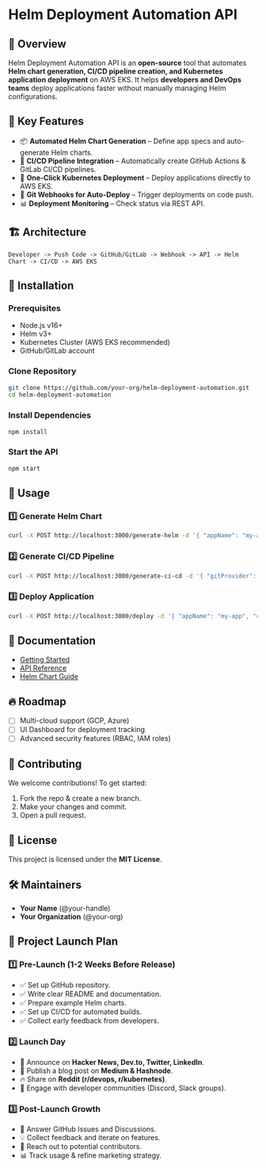 # Helm Deployment Automation API

## 🚀 Overview
Helm Deployment Automation API is an **open-source** tool that automates **Helm chart generation, CI/CD pipeline creation, and Kubernetes application deployment** on AWS EKS. It helps **developers and DevOps teams** deploy applications faster without manually managing Helm configurations.

## 🎯 Key Features
- 📦 **Automated Helm Chart Generation** – Define app specs and auto-generate Helm charts.
- 🔄 **CI/CD Pipeline Integration** – Automatically create GitHub Actions & GitLab CI/CD pipelines.
- 🚀 **One-Click Kubernetes Deployment** – Deploy applications directly to AWS EKS.
- 📡 **Git Webhooks for Auto-Deploy** – Trigger deployments on code push.
- 📊 **Deployment Monitoring** – Check status via REST API.

## 🏗 Architecture
```
Developer -> Push Code -> GitHub/GitLab -> Webhook -> API -> Helm Chart -> CI/CD -> AWS EKS
```

## 📌 Installation
### Prerequisites
- Node.js v16+
- Helm v3+
- Kubernetes Cluster (AWS EKS recommended)
- GitHub/GitLab account

### Clone Repository
```sh
git clone https://github.com/your-org/helm-deployment-automation.git
cd helm-deployment-automation
```

### Install Dependencies
```sh
npm install
```

### Start the API
```sh
npm start
```

## 🚀 Usage
### 1️⃣ Generate Helm Chart
```sh
curl -X POST http://localhost:3000/generate-helm -d '{ "appName": "my-app", "namespace": "dev" }'
```

### 2️⃣ Generate CI/CD Pipeline
```sh
curl -X POST http://localhost:3000/generate-ci-cd -d '{ "gitProvider": "github", "repo": "my-org/my-app" }'
```

### 3️⃣ Deploy Application
```sh
curl -X POST http://localhost:3000/deploy -d '{ "appName": "my-app", "cluster": "eks-cluster" }'
```

## 📖 Documentation
- [Getting Started](docs/getting-started.md)
- [API Reference](docs/api.md)
- [Helm Chart Guide](docs/helm-guide.md)

## 🔥 Roadmap
- [ ] Multi-cloud support (GCP, Azure)
- [ ] UI Dashboard for deployment tracking
- [ ] Advanced security features (RBAC, IAM roles)

## 👥 Contributing
We welcome contributions! To get started:
1. Fork the repo & create a new branch.
2. Make your changes and commit.
3. Open a pull request.

## 📄 License
This project is licensed under the **MIT License**.

## 🛠 Maintainers
- **Your Name** (@your-handle)
- **Your Organization** (@your-org)

## 📢 Project Launch Plan
### **1️⃣ Pre-Launch (1-2 Weeks Before Release)**
- ✅ Set up GitHub repository.
- ✅ Write clear README and documentation.
- ✅ Prepare example Helm charts.
- ✅ Set up CI/CD for automated builds.
- ✅ Collect early feedback from developers.

### **2️⃣ Launch Day**
- 🚀 Announce on **Hacker News, Dev.to, Twitter, LinkedIn**.
- 📝 Publish a blog post on **Medium & Hashnode**.
- 🔥 Share on **Reddit (r/devops, r/kubernetes)**.
- 🤝 Engage with developer communities (Discord, Slack groups).

### **3️⃣ Post-Launch Growth**
- 📌 Answer GitHub Issues and Discussions.
- 💡 Collect feedback and iterate on features.
- 🔗 Reach out to potential contributors.
- 📊 Track usage & refine marketing strategy.
